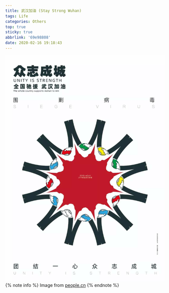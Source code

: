 ```yaml
---
title: 武汉加油 (Stay Strong Wuhan)
tags: Life
categories: Others
top: true
sticky: true
abbrlink: '69e98808'
date: 2020-02-16 19:18:43
---
```

![Stay_Strong_Wuhan](/images/stay-strong-wuhan/stay-strong-wuhan.jpg)
{% note info %}
Image from [people.cn](http://opinion.people.com.cn/n1/2020/0215/c1003-31588403.html)
{% endnote %}
